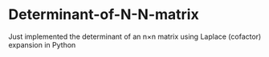 # Determinant-of-N-N-matrix
Just implemented the determinant of an n×n matrix using Laplace (cofactor) expansion in Python

